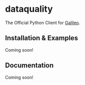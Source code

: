 # dataquality

The Official Python Client for [Galileo](https://rungalileo.io).

## Installation & Examples

Coming soon!

## Documentation

Coming soon!
